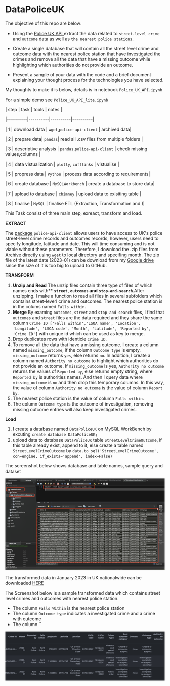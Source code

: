# DataPoliceUK

The objective of this repo are below:

* Using the [Police UK API ](https://data.police.uk)extract the data related to `street-level crime` and `outcome` data as well as `the nearest police stations`.

* Create a single database that will contain all the street level crime and outcome data with the nearest police station that have investigated the crimes and remove all the data that have a missing outcome while highlighting which authorities do not provide an outcome.

* Present a sample of your data with the code and a brief document explaining your thought process for the technologies you have selected.

My thoughts to make it is below, details is in notebook `Police_UK_API.ipynb`

For a simple demo see `Police_UK_API_lite.ipynb`

| step | task | tools | notes |

|----------|----------|----------|----------|

| 1 | download data | `wget`,`police-api-client` | archived data|

| 2 | prepare data| `pandas`| read all .csv files from multiple folders |

| 3 | descriptive analysis | `pandas`,`police-api-client` | check missing values,columns |

| 4 | data vistualization | `plotly`, `cufflinks` | vistualise |

| 5 | propress data | `Python` | process data according to requirements|

| 6 | create database | `MySQLWorkbench` | create a database to store data|

| 7 | upload to database | `chimney` | upload  data to exisiting table |

| 8 | finalise | `MySQL` |  finalise ETL (Extraction, Transformation and )|


This Task consist of three main step, exreact, transform and load.

**EXTRACT**

The [package](https://police-api-client-python.readthedocs.io/en/latest/) `police-api-client` allows users to have access to UK's police street-level crime records and outcomes records, however, users need to specify longitude, latitude and date. This will time consuming and is not viable without these parameters. Therefore, I download the .zip files from [Archive](https://data.police.uk/data/archive/) directly using `wget` to local directory and specifing month. The zip file of the latest date (2023-01) can be download from my [Google drive](https://drive.google.com/file/d/1FxW4Z9fWjLG2YADlpdrTpt09qOXHqWp9/view?usp=share_link) since the size of it is too big to upload to GitHub.

**TRANSFORM**

1. **Unzip and Read**   The unzip files contain three type of files of which names ends with** **`street`,** **`outcomes` and** **`stop-and-search`**.After unzipping. I make a function to read all files in several subfolders which contains street-leverl crime and outcomes. The nearest police station is in the colums named `Falls within`.
2. **Merge**  By examing `outcomes`, `street` and `stop-and-search` files, I find that `outcomes` and `street` files are the data required and they share the same column `Crime ID ['Falls within','LSOA name', 'Location', 'Longitude', 'LSOA code', 'Month', 'Latitude', 'Reported by', 'Crime ID']` with unique id which can be used as key to merge.
3. Drop duplicates rows with identicle `Crime ID`.
4. To remove all the data that have a missing outcome. I create a column named `missing_outcome`, if the column  `Outcome type` is empty,  `missing_outcome` returns `yes`, else returns `no`.  In addition,  I create a column named `Authority no outcome` to highlight which authorities do not provide an outcome. If `missing_outcome` is yes,  `Authority no outcome` returns the values of `Reported by`, else returns empty string, where `Reported by` is authorities names. And then I query data where `missing_outcome` is `no` and then drop this temporary columns. In this way, the value of column `Authority no outcome` is the value of column `Report by`.
5. The nearest police station is the value of column `Falls within`.
6. The column `Outcome type` is the outcome of investigation, removing missing outcome entries will also keep investigated crimes.

**Load**

1. I create a database named `DataPoliceUK` on MySQL WorkBench by excuting `create database DataPoliceUK;`
2. upload data to database `DataPoliceUK` table `StreetLevelCrimeOutcome`,
   if this table already exist, append to it, else create a table named `StreetLevelCrimeOutcome` by `data.to_sql('StreetLevelCrimeOutcome', con=engine, if_exists='append', index=False)`

The screenshot below shows database and table names, sample query and dataset

![1678053188810](image/README/1678053188810.png)

The transformed data in January 2023 in UK nationalwide can be downloaded [HERE](https://drive.google.com/file/d/16KonwjJqVp9Cn5k_IPCsLv0iBd-kc_kU/view?usp=share_link)

The Screenshot below is a sample transformed  data which contains street level crimes and outcomes with nearest police station. 

* The column `Falls Within` is the nearest police station
* The column `Outcome type` indicates a investigated crime and a crime with outcome
* The column ``

![1678054698530](image/README/1678054698530.png)
